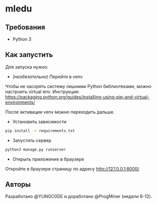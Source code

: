 # mledu

## Требования

- Python 3

## Как запустить

Для запуска нужно:

- _(необязательно)_ Перейти в venv

Чтобы не засорять систему лишними Python библиотеками, можно настроить virtual env.
Инструкция: https://packaging.python.org/guides/installing-using-pip-and-virtual-environments/

После активации venv можно переходить дальше.

- Установить зависимости

```bash
pip install -r requirements.txt
```

- Запустить сервер

```bash
python3 manage.py runserver
```

- Открыть приложение в браузере

Откройте в браузере страницу по адресу http://127.0.0.1:8000/


## Авторы

Разработано @YUNGC0DE и доработано @ProgMiner (недели 8-12).
